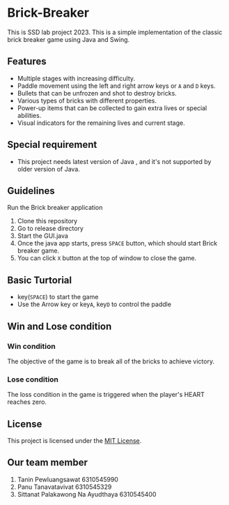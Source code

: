 # Brick-Breaker
This is SSD lab project 2023. This is a simple implementation of the classic brick breaker game using Java and Swing.

## Features

- Multiple stages with increasing difficulty.
- Paddle movement using the left and right arrow keys or `A` and `D` keys.
- Bullets that can be unfrozen and shot to destroy bricks.
- Various types of bricks with different properties.
- Power-up items that can be collected to gain extra lives or special abilities.
- Visual indicators for the remaining lives and current stage.

## Special requirement
- This project needs latest version of Java , and it's not supported by older version of Java.

## Guidelines
Run the Brick breaker application

1. Clone this repository
2. Go to release directory
3. Start the GUI.java
4. Once the java app starts, press `SPACE` button, which should start Brick breaker game.
5. You can click `X` button at the top of window to close the game.

## Basic Turtorial
- key(`SPACE`) to start the game
- Use the Arrow key or key`A`, key`D` to control the paddle

## Win and Lose condition
### Win condition
The objective of the game is to break all of the bricks to achieve victory.
### Lose condition
The loss condition in the game is triggered when the player's HEART reaches zero.

## License
This project is licensed under the [MIT License](LICENSE).

## Our team member
1. Tanin Pewluangsawat 6310545990
2. Panu Tanavatavivat 6310545329
3. Sittanat Palakawong Na Ayudthaya 6310545400